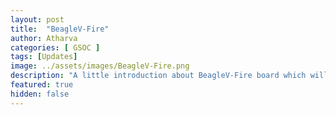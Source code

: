 ```yaml
---
layout: post
title:  "BeagleV-Fire"
author: Atharva
categories: [ GSOC ]
tags: [Updates]
image: ../assets/images/BeagleV-Fire.png
description: "A little introduction about BeagleV-Fire board which will be used during my GSOC project"
featured: true
hidden: false
---
```


